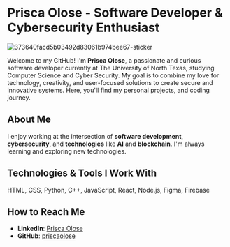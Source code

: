 # Prisca Olose - Software Developer & Cybersecurity Enthusiast


![373640facd5b03492d83061b974bee67-sticker](https://github.com/user-attachments/assets/99b496ad-09df-4d3c-aa21-cd6b1f168d7c)

Welcome to my GitHub! I'm **Prisca Olose**, a passionate and curious software developer currently at The University of North Texas, studying Computer Science and Cyber Security. My goal is to combine my love for technology, creativity, and user-focused solutions to create secure and innovative systems. Here, you'll find my personal projects, and coding journey.



## About Me 

I enjoy working at the intersection of **software development**, **cybersecurity**, and **technologies** like **AI** and **blockchain**. I'm always learning and exploring new technologies. 


## Technologies & Tools I Work With
HTML, CSS, Python, C++, JavaScript, React, Node.js, Figma, Firebase


## How to Reach Me
- **LinkedIn**: [Prisca Olose](https://www.linkedin.com/in/priscaolose)  
- **GitHub**: [priscaolose](https://github.com/priscaolose)
